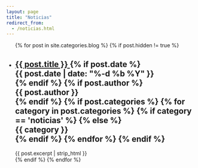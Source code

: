 ```yaml
---
layout: page
title: "Noticias"
redirect_from:
  - /noticias.html
---
```


<ul class="post-list">
  {% for post in site.categories.blog %}
  {% if post.hidden != true %}
  <li>
    <h2>
      <a class="post-link" href="{{ post.url | prepend: site.baseurl }}">
          {{ post.title }}
      </a>
    {% if post.date %}
        <div class="chip">
            <span class="post-meta">
                {{ post.date | date: "%-d %b %Y" }}
            </span>
        </div>
    {% endif %}
    {% if post.author %}
        <div class="chip">
            <span class="post-meta">
                {{ post.author }}
            </span>
        </div>
    {% endif %}
    {% if post.categories %}
        {% for category in post.categories %}
            {% if category == 'noticias' %}
            {% else %}
                <div class="chip">
                    <span class="post-meta">
                        {{ category }}
                    </span>
                </div>
            {% endif %}
        {% endfor %}
    {% endif %}
    </h2>
    <div class="entry-content">
        {{ post.excerpt | strip_html }}
    </div>
  </li>
  <div class="divider"></div>
  {% endif %}
  {% endfor %}
  </ul>
